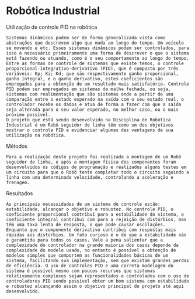 # Robótica Industrial

Utilização de controle PID na robótica

    Sistemas dinâmicos podem ser de forma generalizada vista como abstrações que descrevem algo que muda ao longo do tempo. Um veículo se movendo e etc. Esses sistemas dinâmicos podem ser controlados, para isso é necessário primeiramente uma forma de descrever o que o sistema está fazendo ou atuando, como é o seu comportamento ao longo do tempo. Entre as formas de controle de sistemas que existe temos, o controle proporcional-integrativo-derivativo (PID), que é composto por três variáveis: Kp; Ki; Kd; que são respectivamente ganho proporcional, ganho integral, e o ganho derivativo, estes coeficientes são empregados para a obtenção de um resultado mais satisfatório. Controle PID podem ser empregados em sistemas de malha fechada, ou seja, sistemas com realimentação que são sistemas onde a partir de uma comparação entre o estado esperado na saída com o seu estado real, o controlador recebe os dados e atua de forma a fazer com que a saída seja alterada para o seu valor esperado, no melhor caso, ou o mais próximo possível.
    O projeto que está sendo desenvolvido na Disciplina de Robótica Industrial é um Robô seguidor de linha têm como um dos objetivos mostrar o controle PID e evidenciar algumas das vantagens de sua utilização na robótica.


Métodos

    Para a realização deste projeto foi realizada a montagem de um Robô seguidor de linha, e após a montagem física dos componentes foram desenvolvidos os códigos de programação e realizados alguns testes em um circuito para que o Robô tente completar todo o circuito seguindo a linha com uma determinada velocidade, controlando a aceleração e frenagem.

Resultados

    As principais necessidades de um sistema de controle estão: estabilidade, alcançar o objetivo e robustez. No controle PID, o coeficiente proporcional contribuí para a estabilidade do sistema, o coeficiente integral contribui com para a rejeição de distúrbios, mas têm uma taxa lenta de resposta, o que pode causar oscilações.
    Enquanto que o componente derivativo contribui com respostas mais rápidas aos distúrbios. Um fato curioso é o de que a estabilidade não é garantida para todos os casos. Vale a pena salientar que a complexidade do controlador na grande maioria dos casos depende da complexidade do modelo usado, no entanto é possível a obtenção de modelos simples que comportem as funcionalidades básicas de um sistema, facilitando sua implementação, sem que existam grandes perdas de eficiência. O uso de controles PID e uma correta modelagem do sistema é possível mesmo com poucos recursos que sistemas relativamente complexos sejam representados e controlados com o uso de controladores PID sendo possível obter um bom sistema com estabilidade e robustez alcançando assim o objetivo principal do projeto até aqui desenvolvido.


